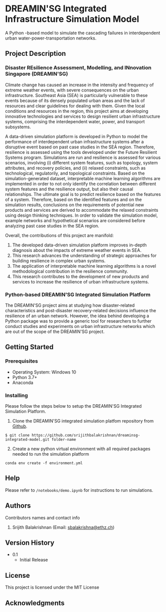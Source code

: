 # DREAMIN'SG Integrated Infrastructure Simulation Model

A Python -based model to simulate the cascading failures in interdependent urban water-power-transportation networks.

## Project Description

### Disaster REsilience Assessment, Modelling, and INnovation Singapore (DREAMIN'SG)
Climate change has caused an increase in the intensity and frequency of extreme weather events, with severe consequences on the urban infrastructure. Southeast Asia (SEA) is particularly vulnerable to these events because of its densely populated urban areas and the lack of resources and clear guidelines for dealing with them. Given the local conditions and resources in the region, this project aims at developing innovative technologies and services to design resilient urban infrastructure systems, comprising the interdependent water, power, and transport subsystems.

 A data-driven simulation platform is developed in Python to model the performance of interdependent urban infrastructure systems after a disruptive event based on past case studies in the SEA region. Therefore, resilience is assessed using the tools developed under the Future Resilient Systems program. Simulations are run and resilience is assessed for various scenarios, involving (i) different system features, such as topology, system attributes, and recovery policies, and (ii) relaxed constraints, such as technological, regulatorily, and topological constraints. Based on the simulation-generated dataset, interpretable machine learning algorithms are implemented in order to not only identify the correlation between different system features and the resilience output, but also their causal relationships. The ultimate goal is to predict resilience based on the features of a system. Therefore, based on the identified features and on the simulation results, conclusions on the requirements of potential new products and services are derived to accommodate the relaxed constraints using design thinking techniques. In order to validate the simulation model, example networks and hypothetical scenarios are considered before analyzing past case studies in the SEA region.

Overall, the contributions of this project are manifold:

1. The developed data-driven simulation platform improves in-depth diagnosis about the impacts of extreme weather events in SEA.
2. This research advances the understanding of strategic approaches for building resilience in complex urban systems.
3. The application of interpretable machine learning algorithms is a novel methodological contribution in the resilience community.
4. This research contributes to the development of new products and services to increase the resilience of urban infrastructure systems.

### Python-based DREAMIN'SG Integrated Simulation Platform
The DREAMIN'SG project aims at studying how disaster-related characteristics and post-disaster recovery-related decisions influence the resilience of an urban network. However, the idea behind developing a Python package was to provide a generic tool for researchers to further conduct studies and experiments on urban infrastructure networks which are out of the scope of the DREAMIN'SG project.

## Getting Started

### Prerequisites
 - Operating System: Windows 10
 - Python 3.7+
 - Anaconda

### Installing
Please follow the steps below to setup the DREAMIN'SG Integrated Simulation Platform.

 1. Clone the DREAMIN'SG integrated simulation platfom repository from [Github](https://github.com/srijithbalakrishnan/dreaminsg-integrated-model.git).
```
$ git clone https://github.com/srijithbalakrishnan/dreaminsg-integrated-model.git folder-name
```
 2. Create a new python virtual environment with all required packages needed to run the simulation platform
 ```
 conda env create -f environment.yml
 ``` 

## Help
Please refer to ```/notebooks/demo.ipynb``` for instructions to run simulations.

## Authors

Contributors names and contact info

1. Srijith Balakrishnan (Email: sbalakrishna@ethz.ch)

## Version History

* 0.1
    * Initial Release

## License

This project is licensed under the MIT License

## Acknowledgments
